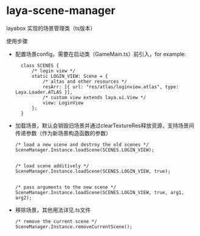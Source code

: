 # laya-scene-manager

layabox 实现的场景管理类（ts版本）


使用步骤
- 配置场景config，需要在启动类（GameMain.ts）前引入，for example:

  ```
    class SCENES {
        /* login view */
        static LOGIN_VIEW: Scene = {
            /* altas and other resources */
            resArr: [{ url: "res/atlas/loginview.atlas", type: Laya.Loader.ATLAS }], 
            /* custom view extends laya.ui.View */
            view: LoginView 
        };
    }

  ```
- 加载场景，默认会销毁旧场景并通过clearTextureRes释放资源，支持场景间传递参数（作为新场景构造函数的参数）
  ```
  /* load a new scene and destroy the old scenes */
  SceneManager.Instance.loadScene(SCENES.LOGIN_VIEW); 
  
  
  /* load scene additively */
  SceneManager.Instance.loadScene(SCENES.LOGIN_VIEW, true); 
  
  
  /* pass arguments to the new scene */
  SceneManager.Instance.loadScene(SCENES.LOGIN_VIEW, true, arg1, arg2); 
  
  ```
- 移除场景，其他用法详见.ts文件
  ```
  /* remove the current scene */
  SceneManager.Instance.removeCurrentScene();
  ```
